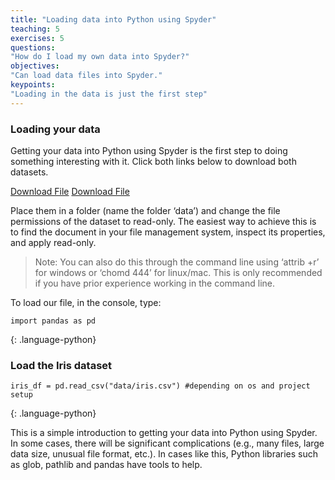 ```yaml
---
title: "Loading data into Python using Spyder"
teaching: 5
exercises: 5
questions:
"How do I load my own data into Spyder?"
objectives:
"Can load data files into Spyder."
keypoints:
"Loading in the data is just the first step"
---
```


### Loading your data
Getting your data into Python using Spyder is the first step to doing something interesting with it. Click both links below to download both datasets.

[Download File](../fig/gapminder_data.csv)
[Download File](../fig/iris.csv)

Place them in a folder (name the folder ‘data’) and change the file permissions of the dataset to read-only. The easiest way to achieve this is to find the document in your file management system, inspect its properties, and apply read-only.

>Note: You can also do this through the command line using ‘attrib +r’ for windows or ‘chomd 444’ for linux/mac. 
>This is only recommended if you have prior experience working in the command line.

To load our file, in the console, type:

```
import pandas as pd
```
{: .language-python}

### Load the Iris dataset
```
iris_df = pd.read_csv("data/iris.csv") #depending on os and project setup
```
{: .language-python}

This is a simple introduction to getting your data into Python using Spyder. In some cases, there will be significant complications (e.g., many files, large data size, unusual file format, etc.). In cases like this, Python libraries such as glob, pathlib and pandas have tools to help.

